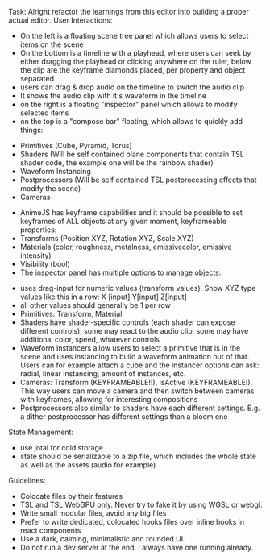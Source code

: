 Task: Alright refactor the learnings from this editor into building a proper actual editor.
User Interactions:
 - On the left is a floating scene tree panel which allows users to select items on the scene
 - On the bottom is a timeline with a playhead, where users can seek by either dragging the playhead or clicking anywhere on the ruler, below the clip are the keyframe diamonds placed, per property and object separated
 - users can drag & drop audio on the timeline to switch the audio clip
 - It shows the audio clip with it's waveform in the timeline
 - on the right is a floating "inspector" panel which allows to modify selected items
 - on the top is a "compose bar" floating, which allows to quickly add things:
  * Primitives (Cube, Pyramid, Torus)
  * Shaders (Will be self contained plane components that contain TSL shader code, the example one will be the rainbow shader)
  * Waveform Instancing
  * Postprocessors (Will be self contained TSL postprocessing effects that modify the scene)
  * Cameras
 - AnimeJS has keyframe capabilities and it should be possible to set keyframes of ALL objects at any given moment, keyframeable properties:
  - Transforms (Position XYZ, Rotation XYZ, Scale XYZ)
  - Materials (color, roughness, metalness, emissivecolor, emissive intensity)
  - Visibility (bool)
 - The inspector panel has multiple options to manage objects:
  * uses drag-input for numeric values (transform values). Show XYZ type values like this in a row:
  X [input<keyframe diamond>] Y[input<keyframe diamond>] Z[input<keyframe diamond>]
  * all other values should generally be 1 per row
  * Primitives: Transform, Material
  * Shaders have shader-specific controls (each shader can expose different controls), some may react to the audio clip, some may have additional color, speed, whatever controls
  * Waveform Instancers allow users to select a primitive that is in the scene and uses instancing to build a waveform animation out of that. Users can for example attach a cube and the instancer options can ask: radial, linear instancing, amount of instances, etc.
  * Cameras: Transform (KEYFRAMEABLE!!), isActive (KEYFRAMEABLE!). This way users can move a camera and then switch between cameras with keyframes, allowing for interesting compositions
  * Postprocessors also similar to shaders have each different settings. E.g. a dither postprocessor has different settings than a bloom one

State Management:
 - use jotai for cold storage
 - state should be serializable to a zip file, which includes the whole state as well as the assets (audio for example)

Guidelines:
- Colocate files by their features
- TSL and TSL WebGPU only. Never try to fake it by using WGSL or webgl.
- Write small modular files, avoid any big files
- Prefer to write dedicated, colocated hooks files over inline hooks in react components
- Use a dark, calming, minimalistic and rounded UI.
- Do not run a dev server at the end. I always have one running already.